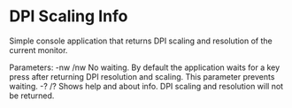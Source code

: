 # DPI Scaling Info
Simple console application that returns DPI scaling and resolution of the current monitor.

Parameters:
-nw /nw No waiting. By default the application waits for a key press after returning DPI resolution and scaling. This parameter prevents waiting.
-? /? Shows help and about info. DPI scaling and resolution will not be returned.

